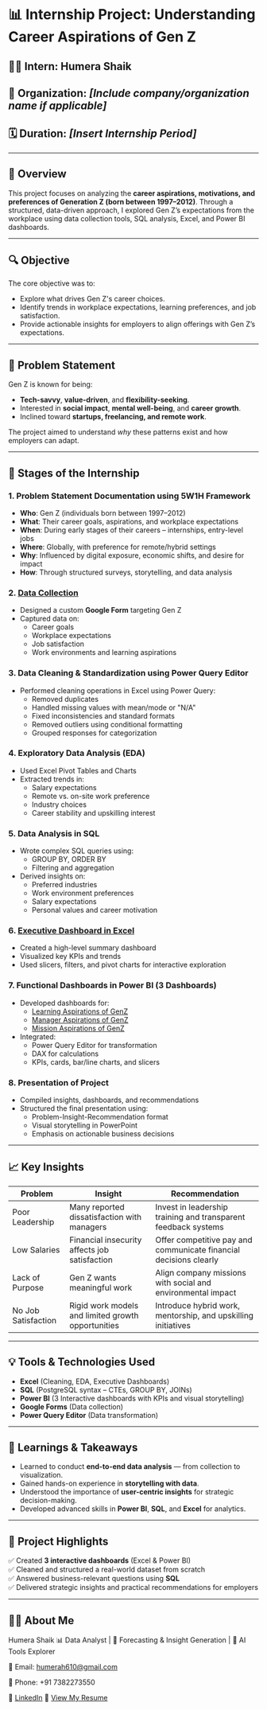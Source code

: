 # 📊 Internship Project: Understanding Career Aspirations of Gen Z

## 👩‍💻 Intern: **Humera Shaik**  
## 📍 Organization: *[Include company/organization name if applicable]*  
## 🗓️ Duration: *[Insert Internship Period]*

---

## 🌟 Overview

This project focuses on analyzing the **career aspirations, motivations, and preferences of Generation Z (born between 1997–2012)**. Through a structured, data-driven approach, I explored Gen Z’s expectations from the workplace using data collection tools, SQL analysis, Excel, and Power BI dashboards.

---

## 🔍 Objective

The core objective was to:
- Explore what drives Gen Z's career choices.
- Identify trends in workplace expectations, learning preferences, and job satisfaction.
- Provide actionable insights for employers to align offerings with Gen Z’s expectations.

---

## 🧩 Problem Statement

Gen Z is known for being:
- **Tech-savvy**, **value-driven**, and **flexibility-seeking**.
- Interested in **social impact**, **mental well-being**, and **career growth**.
- Inclined toward **startups, freelancing, and remote work**.

The project aimed to understand *why* these patterns exist and how employers can adapt.

---

## 🚀 Stages of the Internship

### 1. **Problem Statement Documentation using 5W1H Framework**
- **Who**: Gen Z (individuals born between 1997–2012)
- **What**: Their career goals, aspirations, and workplace expectations
- **When**: During early stages of their careers – internships, entry-level jobs
- **Where**: Globally, with preference for remote/hybrid settings
- **Why**: Influenced by digital exposure, economic shifts, and desire for impact
- **How**: Through structured surveys, storytelling, and data analysis

### 2. **[Data Collection](https://forms.gle/JTiDgK8isxZHUN2bA)**
- Designed a custom **Google Form** targeting Gen Z
- Captured data on:
  - Career goals  
  - Workplace expectations  
  - Job satisfaction  
  - Work environments and learning aspirations

### 3. **Data Cleaning & Standardization using Power Query Editor**
- Performed cleaning operations in Excel using Power Query:
  - Removed duplicates
  - Handled missing values with mean/mode or "N/A"
  - Fixed inconsistencies and standard formats
  - Removed outliers using conditional formatting
  - Grouped responses for categorization

### 4. **Exploratory Data Analysis (EDA)**
- Used Excel Pivot Tables and Charts
- Extracted trends in:
  - Salary expectations
  - Remote vs. on-site work preference
  - Industry choices
  - Career stability and upskilling interest

### 5. **Data Analysis in SQL**
- Wrote complex SQL queries using:
  - GROUP BY, ORDER BY
  - Filtering and aggregation
- Derived insights on:
  - Preferred industries
  - Work environment preferences
  - Salary expectations
  - Personal values and career motivation

### 6. **[Executive Dashboard in Excel](Dashboards/Executive)**
- Created a high-level summary dashboard
- Visualized key KPIs and trends
- Used slicers, filters, and pivot charts for interactive exploration

### 7. **Functional Dashboards in Power BI (3 Dashboards)**
- Developed dashboards for:
  - [Learning Aspirations of GenZ](Dashboards/Learning)
  - [Manager Aspirations of GenZ](Dashboards/Manager)
  - [Mission Aspirations of GenZ](Dashboarde/Mission)
- Integrated:
  - Power Query Editor for transformation
  - DAX for calculations
  - KPIs, cards, bar/line charts, and slicers

### 8. **Presentation of Project**
- Compiled insights, dashboards, and recommendations
- Structured the final presentation using:
  - Problem-Insight-Recommendation format
  - Visual storytelling in PowerPoint
  - Emphasis on actionable business decisions

---

## 📈 Key Insights

| Problem | Insight | Recommendation |
|--------|---------|----------------|
| Poor Leadership | Many reported dissatisfaction with managers | Invest in leadership training and transparent feedback systems |
| Low Salaries | Financial insecurity affects job satisfaction | Offer competitive pay and communicate financial decisions clearly |
| Lack of Purpose | Gen Z wants meaningful work | Align company missions with social and environmental impact |
| No Job Satisfaction | Rigid work models and limited growth opportunities | Introduce hybrid work, mentorship, and upskilling initiatives |

---

## 💡 Tools & Technologies Used

- **Excel** (Cleaning, EDA, Executive Dashboards)
- **SQL** (PostgreSQL syntax – CTEs, GROUP BY, JOINs)
- **Power BI** (3 Interactive dashboards with KPIs and visual storytelling)
- **Google Forms** (Data collection)
- **Power Query Editor** (Data transformation)

---

## 🧠 Learnings & Takeaways

- Learned to conduct **end-to-end data analysis** — from collection to visualization.
- Gained hands-on experience in **storytelling with data**.
- Understood the importance of **user-centric insights** for strategic decision-making.
- Developed advanced skills in **Power BI**, **SQL**, and **Excel** for analytics.

---

## 📌 Project Highlights

✅ Created **3 interactive dashboards** (Excel & Power BI)  
✅ Cleaned and structured a real-world dataset from scratch  
✅ Answered business-relevant questions using **SQL**  
✅ Delivered strategic insights and practical recommendations for employers

---

## 👩‍💻 About Me
Humera Shaik
📊 Data Analyst | 🎯 Forecasting & Insight Generation | 🤖 AI Tools Explorer

📧 Email: humerah610@gmail.com

📱 Phone: +91 7382273550

🔗 [LinkedIn](https://www.linkedin.com/in/humera-shaik-dataanalyst/)
📄 [View My Resume](HS%20DA%2045.pdf)
